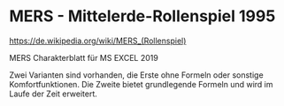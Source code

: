 # MERS - Mittelerde-Rollenspiel 1995
https://de.wikipedia.org/wiki/MERS_(Rollenspiel)

MERS Charakterblatt für MS EXCEL 2019

Zwei Varianten sind vorhanden, die Erste ohne Formeln oder sonstige Komfortfunktionen.
Die Zweite bietet grundlegende Formeln und wird im Laufe der Zeit erweitert.

